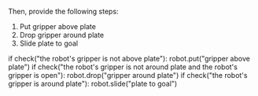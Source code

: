 

Then, provide the following steps:

1. Put gripper above plate
2. Drop gripper around plate
3. Slide plate to goal

if check("the robot's gripper is not above plate"):
    robot.put("gripper above plate")
if check("the robot's gripper is not around plate and the robot's gripper is open"):
    robot.drop("gripper around plate")
if check("the robot's gripper is around plate"):
    robot.slide("plate to goal")